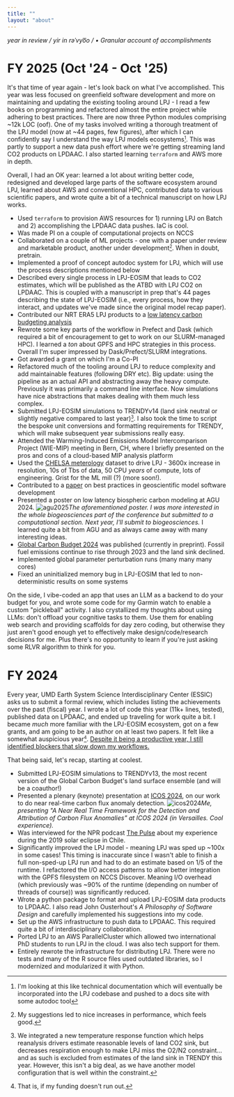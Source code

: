 ```yaml
---
title: ""
layout: "about"
---
```


*year in review  / yir in rəˈvyo͞o / • Granular account of accomplishments*

# **FY 2025 (Oct '24 - Oct '25)**

It's that time of year again - let's look back on what I've accomplished. This year was less focused on greenfield software development and more on
maintaining and updating the existing tooling around LPJ - I read a few books on programming and refactored almost the entire project while adhering to best practices. There are now three Python modules comprising ~12k LOC (oof). 
One of my tasks involved writing a thorough treatment of the LPJ model (now at ~44 pages, few figures), after which I can confidently say I understand the way LPJ models ecosystems<small>[^1]</small>. This was partly
to support a new data push effort where we're getting streaming land CO2 products on LPDAAC. I also started learning `terraform` and AWS more in depth. 

Overall, I had an OK year: learned a lot about writing better code, redesigned and developed large parts of the software ecosystem around LPJ, learned about AWS and conventional HPC, contributed data to various scientific papers, and wrote quite a bit of a technical manuscript on how LPJ works.

 - Used `terraform` to provision AWS resources for 1) running LPJ on Batch and 2) accomplishing the LPDAAC data pushes. IaC is cool.
 - Was made PI on a couple of computational projects on NCCS
 - Collaborated on a couple of ML projects - one with a paper under review and marketable product, another under development<small>[^2]</small>. When in doubt, pretrain.
 - Implemented a proof of concept autodoc system for LPJ, which will use the process descriptions mentioned below 
 - Described every single process in LPJ-EOSIM that leads to CO2 estimates, which will be published as the ATBD with LPJ CO2 on LPDAAC. This is coupled with a manuscript in prep that's 44 pages describing the state of LPJ-EOSIM (i.e., every process, how they interact, and updates we've made since the original model recap paper).
 - Contributed our NRT ERA5 LPJ products to a [low latency carbon budgeting analysis](https://scholar.google.com/citations?view_op=view_citation&hl=en&user=dnRnHswAAAAJ&sortby=pubdate&citation_for_view=dnRnHswAAAAJ:_kc_bZDykSQC)
 - Rewrote some key parts of the workflow in Prefect and Dask (which required a bit of encouragement to get to work on our SLURM-managed HPC). I learned a _ton_ about GPFS and HPC strategies in this process. Overall I'm super impressed by Dask/Prefect/SLURM integrations.
 - Got awarded a grant on which I'm a Co-PI
 - Refactored much of the tooling around LPJ to reduce complexity and add maintainable features (following DRY etc). Big update: using the pipeline as an actual API and abstracting away the heavy compute. Previously it was primarily a command line interface. Now simulations have nice abstractions that makes dealing with them much less complex.
 - Submitted LPJ-EOSIM simulations to TRENDYv14 (land sink neutral or slightly negative compared to last year)<small>[^3]</small>. I also took the time to script the bespoke unit conversions and formatting requirements for TRENDY, which will make subsequent year submissions really easy.
 - Attended the Warming-Induced Emissions Model Intercomparison Project (WIE-MIP) meeting in Bern, CH, where I briefly presented on the pros and cons of a cloud-based MIP analysis platform
 - Used the [CHELSA meterology](https://tcolligan.org/posts/high-res-dgvm/) dataset to drive LPJ - 3600x increase in resolution, 10s of Tbs of data, 50 CPU _years_ of compute, lots of engineering. Grist for the ML mill (?) (more soon!). 
 - Contributed to a [paper](https://scholar.google.com/citations?view_op=view_citation&hl=en&user=dnRnHswAAAAJ&sortby=pubdate&citation_for_view=dnRnHswAAAAJ:dhFuZR0502QC) on best practices in geoscientific model software development
 - Presented a poster on low latency biospheric carbon modeling at AGU 2024. ![agu2025](/AGU_2024_poster.png)*The aforementioned poster. I was more interested in the whole biogeosciences part of the conference but submitted to a computational section. Next year, I'll submit to biogeosciences.*
   I learned quite a bit from AGU and as always came away with many interesting ideas.
 - [Global Carbon Budget 2024](https://essd.copernicus.org/preprints/essd-2024-519/) was published (currently in preprint). Fossil fuel emissions continue to rise through 2023 and the land sink declined. 
 - Implemented global parameter perturbation runs (many many many cores)
 - Fixed an uninitialized memory bug in LPJ-EOSIM that led to non-deterministic results
on some systems

On the side, I vibe-coded an app that uses an LLM as a backend to do your budget for you, and wrote some code for my Garmin watch to enable
a custom "pickleball" activity. I also crystallized my thoughts about using LLMs: don't offload your cognitive tasks to them. Use them for enabling web search and providing scaffolds for day zero coding, but otherwise
they just aren't good enough yet to effectively make design/code/research decisions for me. Plus there's no opportunity to learn if you're just asking some RLVR algorithm to think for you. 


# **FY 2024**

Every year, UMD Earth System Science Interdisciplinary Center (ESSIC) asks us to
submit a formal review, which includes listing the achievements over the
past (fiscal) year. I wrote a lot of code this year (11k+ lines, tested),
published data on LPDAAC, and ended up traveling for work quite a bit. I became 
_much_ more familiar with the LPJ-EOSIM ecosystem, got on a few grants, 
and am going to be an author on at least two papers. It felt like a somewhat auspicious year<small>[^4]</small>.
[Despite it being a productive year, I still identified blockers that slow down my workflows.](/review-fy-2024)

That being said, let's recap, starting at coolest.

- Submitted LPJ-EOSIM simulations to TRENDYv13, the most recent version of 
  the Global Carbon Budget's land surface ensemble (and will be a coauthor!)
- Presented a plenary (keynote) presentation at [ICOS 2024](https://www.icos-cp.eu/news-and-events/science-conference/icos2024sc/plenary-speakers#:~:text=to%20these%20regions.-,Thomas%20Colligan,-Thomas%20Colligan%20is), on our work to do near real-time carbon flux 
  anomaly detection. ![icos2024](/icos.PNG)*Me, presenting "A Near Real 
  Time Framework for the Detection and Attribution of Carbon Flux Anomalies" at 
  ICOS 2024 (in 
  Versailles. Cool experience).*
- Was interviewed for the NPR podcast [The Pulse](https://www.npr.org/2024/03/29/1200586692/the-pulse-03-29-2024)
  about my experience during the 2019 solar eclipse in Chile. 
- Significantly improved the LPJ model - meaning LPJ was sped up ~100x in some 
  cases! This timing is inaccurate since I wasn't able to finish a 
  full non-sped-up LPJ run and had to do an estimate based on 1/5 of the 
  runtime.
  I refactored the I/O 
  access patterns to allow better integration with the GPFS filesystem on 
  NCCS Discover. Meaning I/O overhead (which previously was ~90% of the 
  runtime (depending on number of threads of course)) was significantly reduced.
- Wrote a python package to format and upload LPJ-EOSIM data products to 
  LPDAAC. I also read John Ousterhout's _A Philosophy of Software Design_ and 
  carefully implemented his suggestions into my code.
- Set up the AWS infrastructure to push data to LPDAAC. This required quite 
  a bit of interdisciplinary collaboration. 
- Ported LPJ to an AWS ParallelCluster which allowed two international PhD 
  students to run LPJ in the cloud. I was also tech support for them.
- Entirely rewrote the infrastructure for distributing LPJ. There were 
  no tests and many of the R source files used outdated libraries, so I 
  modernized and modularized it with Python.

[^1]: I'm looking at this like technical documentation which will eventually be incorporated into the LPJ codebase and pushed to a docs site with some autodoc tool
[^2]: My suggestions led to nice increases in performance, which feels good. 
[^3]: We integrated a new temperature response function which helps reanalysis drivers estimate reasonable levels of land CO2 sink, but decreases respiration enough to make LPJ miss the
O2/N2 constraint... and as such is excluded from estimates of the land sink in TRENDY this year. However, this isn't a big deal, as we have another model configuration that is well within the constraint.
[^4]: That is, if my funding doesn't run out.
